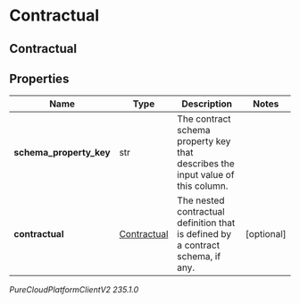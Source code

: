# Contractual

## Contractual

## Properties

|Name | Type | Description | Notes|
|------------ | ------------- | ------------- | -------------|
| **schema_property_key** | str | The contract schema property key that describes the input value of this column. | |
| **contractual** | [Contractual](Contractual) | The nested contractual definition that is defined by a contract schema, if any. | [optional] |



_PureCloudPlatformClientV2 235.1.0_
